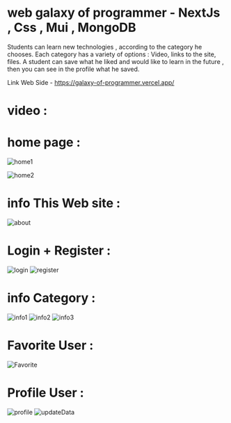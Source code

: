 # web galaxy of programmer - NextJs , Css , Mui , MongoDB
 
Students can learn new technologies , according to the category he chooses.
Each category has a variety of options : Video, links to the site, files. A student can save what he liked and would like to learn in the future ,
then you can see in the profile what he saved.
  
Link Web Side - https://galaxy-of-programmer.vercel.app/

  
        
# video : 
 


# home page :

![home1](https://user-images.githubusercontent.com/59862302/236669727-2568b27e-bb5f-4c72-87af-dd163a335a5a.png)

![home2](https://user-images.githubusercontent.com/59862302/236669731-5b17c726-43a4-4a0f-9ea0-e9b51a5a9044.png)


# info This Web site : 
 
![about](https://user-images.githubusercontent.com/59862302/236669737-b5e9526f-4992-458a-a21e-7c0fdf3eaa18.png)


# Login + Register : 
![login](https://user-images.githubusercontent.com/59862302/236669791-8250b484-a66f-47dc-ae22-b659b2c0d7f3.png)
![register](https://user-images.githubusercontent.com/59862302/236669792-5997b121-feec-49b6-b6dc-b2d0fb081de2.png)




# info Category : 
![info1](https://user-images.githubusercontent.com/59862302/236669762-589c29b9-8f43-4fd9-977a-d314fb5ec03c.png)
![info2](https://user-images.githubusercontent.com/59862302/236669764-ea853eb7-8e2e-42de-b7ef-58373609ff89.png)
![info3](https://user-images.githubusercontent.com/59862302/236669768-861cd1f4-4d09-4cd9-8d7c-c19eba814622.png)



# Favorite User :

![Favorite](https://user-images.githubusercontent.com/59862302/236669752-c5b465d8-3fea-4521-84c8-7396b01cfebe.png)


# Profile User :

![profile](https://user-images.githubusercontent.com/59862302/236669798-86813bb6-0ae8-404c-b917-e827ed519ea7.png)
![updateData](https://user-images.githubusercontent.com/59862302/236669838-de0d5d03-b263-44a1-87b1-684478a05945.png)

